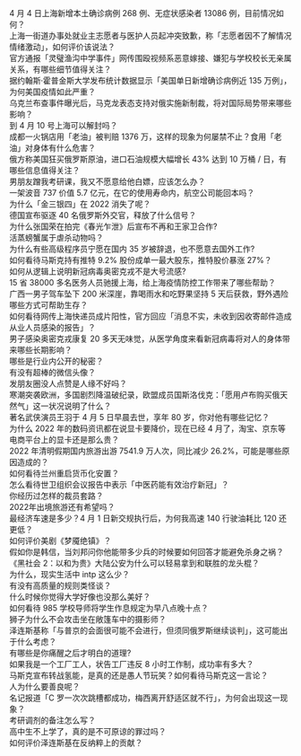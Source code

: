 4 月 4 日上海新增本土确诊病例 268 例、无症状感染者 13086 例，目前情况如何？  
上海一街道办事处就业主志愿者与医护人员起冲突致歉，称「志愿者因不了解情况情绪激动」，如何评价该说法？  
官方通报「灵璧渔沟中学事件」网传围殴视频系恶意嫁接、嫌犯与学校校长无亲属关系，有哪些细节值得关注？  
据约翰斯·霍普金斯大学发布统计数据显示「美国单日新增确诊病例近 135 万例」，为何美国疫情如此严重？  
乌克兰布查事件曝光后，马克龙表态支持对俄实施新制裁，将对国际局势带来哪些影响？  
到 4 月 10 号上海可以解封吗？  
成都一火锅店用「老油」被判赔 1376 万，这样的现象为何屡禁不止？食用「老油」对身体有什么危害？  
俄方称美国狂买俄罗斯原油，进口石油规模大幅增长 43% 达到 10 万桶 / 日，有哪些信息值得关注？  
男朋友蹭我考研课，我又不愿意给他白嫖，应该怎么办？  
一架波音 737 价值 5.7 亿元，在它的使用寿命内，航空公司能回本吗？  
为什么「金三银四」在 2022 消失了呢？  
德国宣布驱逐 40 名俄罗斯外交官，释放了什么信号？  
为什么张国荣在拍完《春光乍泄》后宣布不再和王家卫合作?  
活蒸螃蟹属于虐杀动物吗？  
为什么有些高级程序员宁愿在国内 35 岁被辞退，也不愿意去国外工作?  
如何看待马斯克持有推特 9.2% 股份成单一最大股东，推特股价暴涨 27%？  
如何从逻辑上说明新冠病毒奥密克戎不是大号流感?  
15 省 38000 多名医务人员驰援上海，给上海疫情防控工作带来了哪些帮助？  
广西一男子驾车坠下 200 米深崖，靠喝雨水和吃野果坚持 5 天后获救，野外遇险哪些方式可帮助生存？  
如何看待网传上海快递员成片阳性，官方回应「消息不实，未收到因收寄邮件造成从业人员感染的报告」？  
男子感染奥密克戎康复 20 多天无味觉，从医学角度来看新冠病毒将对人的身体带来哪些长期影响？  
哪些是行业内公开的秘密？  
有没有超棒的微信头像？  
发朋友圈没人点赞是人缘不好吗？  
寒潮突袭欧洲，多国剧烈降温破纪录，欧盟成员国斯洛伐克：「愿用卢布购买俄天然气」这一状况说明了什么？  
著名武侠演员王羽于 4 月 5 日早晨去世，享年 80 岁，你对他有哪些记忆？  
为什么 2022 年的数码资讯都在说显卡要降价，现在已经 4 月了，淘宝、京东等电商平台上的显卡还是那么贵？  
2022 年清明假期国内旅游出游 7541.9 万人次，同比减少 26.2%，可能是哪些原因造成的？  
如何看待兰州重启货币化安置？  
怎么看待世卫组织会议报告中表示「中医药能有效治疗新冠」？  
你经历过怎样的裁员套路？  
2022年出境旅游还有希望吗？  
最经济车速是多少？4 月 1 日新交规执行后，为何我高速 140 行驶油耗比 120 还更低？  
如何评价美剧《梦魇绝镇》？  
假如你是韩信，当刘邦问你他能带多少兵的时候要如何回答才能避免杀身之祸？  
《黑社会 2：以和为贵》大陆公安为什么可以轻易拿到和联胜的龙头棍？  
为什么，现实生活中 intp 这么少？  
有没有高质量的规则类怪谈？  
什么时候你觉得大学好像也没那么美好？  
如何看待 985 学校导师将学生作息规定为早八点晚十点？  
狮子为什么不会攻击坐在敞篷车中的摄影师？  
泽连斯基称「与普京的会面很可能不会进行，但须同俄罗斯继续谈判」，这可能出于什么考虑？  
有哪些是你痛醒之后才明白的道理?  
如果我是一个工厂工人，状告工厂违反 8 小时工作制，成功率有多大？  
马斯克宣布转战氢能，是真的还是愚人节玩笑？如何看待马斯克这一言论？  
人为什么要善良呢？  
名记报道「C 罗一次次跳槽都成功，梅西离开舒适区就不行」，为何会出现这一现象？  
考研调剂的备注怎么写？  
高中生不上学了，真的是不可原谅的罪过吗？  
如何评价泽连斯基在反纳粹上的贡献？  

